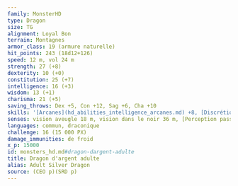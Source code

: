 ```yaml
---
family: MonsterHD
type: Dragon
size: TG
alignment: Loyal Bon
terrain: Montagnes
armor_class: 19 (armure naturelle)
hit_points: 243 (18d12+126)
speed: 12 m, vol 24 m
strength: 27 (+8)
dexterity: 10 (+0)
constitution: 25 (+7)
intelligence: 16 (+3)
wisdom: 13 (+1)
charisma: 21 (+5)
saving_throws: Dex +5, Con +12, Sag +6, Cha +10
skills: '[Arcanes](hd_abilities_intelligence_arcanes.md) +8, [Discrétion](hd_abilities_dexterity_discretion.md) +5, [Histoire](hd_abilities_intelligence_histoire.md) +8, [Perception](hd_abilities_wisdom_perception.md) +11'
senses: vision aveugle 18 m, vision dans le noir 36 m, [Perception passive](hd_abilities_dexterity_perception_passive.md) 21
languages: commun, draconique
challenge: 16 (15 000 PX)
damage_immunities: de froid
x_p: 15000
id: monsters_hd.md#dragon-dargent-adulte
title: Dragon d'argent adulte
alias: Adult Silver Dragon
source: (CEO p)(SRD p)
---
```


